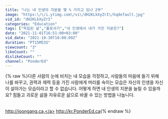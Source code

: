 ```yaml
---
title: "나는 내 인생의 지분을 몇 % 가지고 있나 2부"
image: "https:\/\/i.ytimg.com\/vi\/dH2KLkXyZrI\/hqdefault.jpg"
vid_id: "dH2KLkXyZrI"
categories: "Education"
tags: ["독립된 삶","홀로서기","내 인생에서 내가 가진 지분은?"]
date: "2021-11-01T16:51:00+03:00"
vid_date: "2021-10-30T18:00:09Z"
duration: "PT15M53S"
viewcount: "3"
likeCount: ""
dislikeCount: ""
channel: "PonderEd"
---
```

{% raw %}다른 사람의 눈에 비치는 내 모습을 걱정하고, 사람들의 마음에 들기 위해 나를 바꾸고, 권력과 재력 등을 가진 사람에게 머리를 숙이는 모습은 자신의 인생을 자신이 살아가는 모습이라고 할 수 없습니다. 어떻게 하면 내 인생의 지분을 늘릴 수 있을까요? 힘들고 괴로운 삶을 자유로운 삶으로 바꿀 수 있는 방법을 나눕니다.<br /><br /><br /><a rel="nofollow" target="blank" href="http://joongang.ca,">http://joongang.ca,</a> <a rel="nofollow" target="blank" href="http://kr.PonderEd.ca">http://kr.PonderEd.ca</a>{% endraw %}
